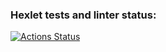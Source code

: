 ### Hexlet tests and linter status:
[![Actions Status](https://github.com/dimkaganin/php-project-lvl1/workflows/hexlet-check/badge.svg)](https://github.com/dimkaganin/php-project-lvl1/actions)